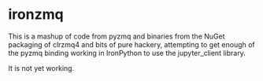 # ironzmq
This is a mashup of code from pyzmq and binaries from the NuGet packaging of
clrzmq4 and bits of pure hackery, attempting to get enough of the pyzmq binding
working in IronPython to use the jupyter_client library.

It is not yet working.